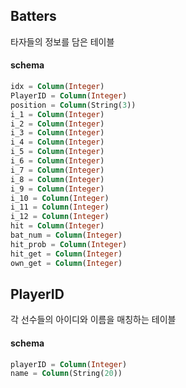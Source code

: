 ## Batters
타자들의 정보를 담은 테이블

#### schema

```sql
idx = Column(Integer)
PlayerID = Column(Integer)
position = Column(String(3))
i_1 = Column(Integer)
i_2 = Column(Integer)
i_3 = Column(Integer)
i_4 = Column(Integer)
i_5 = Column(Integer)
i_6 = Column(Integer)
i_7 = Column(Integer)
i_8 = Column(Integer)
i_9 = Column(Integer)
i_10 = Column(Integer)
i_11 = Column(Integer)
i_12 = Column(Integer)
hit = Column(Integer)
bat_num = Column(Integer)
hit_prob = Column(Integer)
hit_get = Column(Integer)
own_get = Column(Integer)
```

#### 

## PlayerID
각 선수들의 아이디와 이름을 매칭하는 테이블

#### schema
```sql
playerID = Column(Integer)
name = Column(String(20))
```
